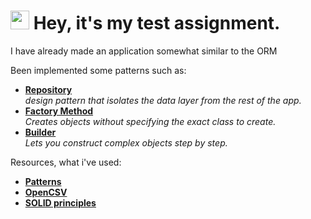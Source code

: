 
<h1><img src="https://emojis.slackmojis.com/emojis/images/1531849430/4246/blob-sunglasses.gif?1531849430" width="30"/> Hey, it's my test assignment.</h1>

<p>I have already made an application somewhat similar to the ORM </p>
<p>Been implemented some patterns such as:</p>
<ul>
    <li><a href="https://deviq.com/design-patterns/repository-pattern)"><b> Repository</b></a><br/><i>design pattern that isolates the data layer from the rest of the app.</i></li>
    <li><a href="https://refactoring.guru/design-patterns/factory-method"><b> Factory Method</b></a><br/><i> Creates objects without specifying the exact class to create.</i></li>
<li><a href="https://refactoring.guru/design-patterns/builder"><b> Builder</b></a><br/><i> Lets you construct complex objects step by step.</i></li>
</ul>



<p>Resources, what i've used: </p>
<ul>
    <li><a href="https://developer.android.com/codelabs/basic-android-kotlin-training-repository-pattern#0)"><b>Patterns</b></a></li>
    <li><a href="https://refactoring.guru/design-patterns/factory-method"><b>OpenCSV</b></a></li>
    <li><a href="https://refactoring.guru/design-patterns/factory-method"><b>SOLID principles</b></a></li>
</ul>
